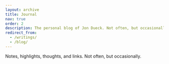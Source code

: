```yaml
---
layout: archive
title: Journal
nav: true
order: 2
description: The personal blog of Jon Dueck. Not often, but occasionally.
redirect_from:
  - /writings/
  - /blog/
---
```


Notes, highlights, thoughts, and links. Not often, but occasionally.
